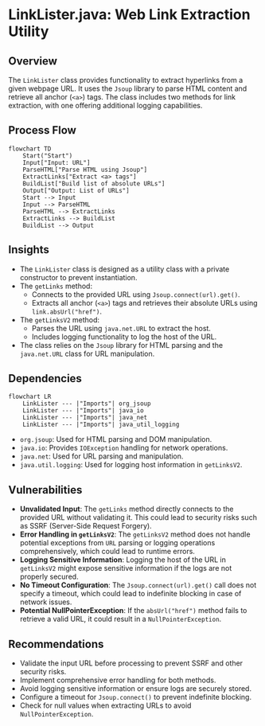 # LinkLister.java: Web Link Extraction Utility

## Overview
The `LinkLister` class provides functionality to extract hyperlinks from a given webpage URL. It uses the `Jsoup` library to parse HTML content and retrieve all anchor (`<a>`) tags. The class includes two methods for link extraction, with one offering additional logging capabilities.

## Process Flow
```mermaid
flowchart TD
    Start("Start")
    Input["Input: URL"]
    ParseHTML["Parse HTML using Jsoup"]
    ExtractLinks["Extract <a> tags"]
    BuildList["Build list of absolute URLs"]
    Output["Output: List of URLs"]
    Start --> Input
    Input --> ParseHTML
    ParseHTML --> ExtractLinks
    ExtractLinks --> BuildList
    BuildList --> Output
```

## Insights
- The `LinkLister` class is designed as a utility class with a private constructor to prevent instantiation.
- The `getLinks` method:
  - Connects to the provided URL using `Jsoup.connect(url).get()`.
  - Extracts all anchor (`<a>`) tags and retrieves their absolute URLs using `link.absUrl("href")`.
- The `getLinksV2` method:
  - Parses the URL using `java.net.URL` to extract the host.
  - Includes logging functionality to log the host of the URL.
- The class relies on the `Jsoup` library for HTML parsing and the `java.net.URL` class for URL manipulation.

## Dependencies
```mermaid
flowchart LR
    LinkLister --- |"Imports"| org_jsoup
    LinkLister --- |"Imports"| java_io
    LinkLister --- |"Imports"| java_net
    LinkLister --- |"Imports"| java_util_logging
```

- `org.jsoup`: Used for HTML parsing and DOM manipulation.
- `java.io`: Provides `IOException` handling for network operations.
- `java.net`: Used for URL parsing and manipulation.
- `java.util.logging`: Used for logging host information in `getLinksV2`.

## Vulnerabilities
- **Unvalidated Input**: The `getLinks` method directly connects to the provided URL without validating it. This could lead to security risks such as SSRF (Server-Side Request Forgery).
- **Error Handling in `getLinksV2`**: The `getLinksV2` method does not handle potential exceptions from `URL` parsing or logging operations comprehensively, which could lead to runtime errors.
- **Logging Sensitive Information**: Logging the host of the URL in `getLinksV2` might expose sensitive information if the logs are not properly secured.
- **No Timeout Configuration**: The `Jsoup.connect(url).get()` call does not specify a timeout, which could lead to indefinite blocking in case of network issues.
- **Potential NullPointerException**: If the `absUrl("href")` method fails to retrieve a valid URL, it could result in a `NullPointerException`.

## Recommendations
- Validate the input URL before processing to prevent SSRF and other security risks.
- Implement comprehensive error handling for both methods.
- Avoid logging sensitive information or ensure logs are securely stored.
- Configure a timeout for `Jsoup.connect()` to prevent indefinite blocking.
- Check for null values when extracting URLs to avoid `NullPointerException`.
